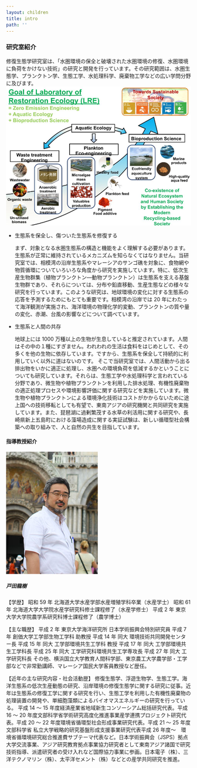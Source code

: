 ```yaml
---
layout: children
title: intro
path: ''
---
```


### 研究室紹介

修復生態学研究室は、「水圏環境の保全と破壊された水圏環境の修復、水圏環境に負荷をかけない技術」の研究と開発を行っています。その研究範囲は、水圏生態学、プランクトン学、生態工学、水処理科学、廃棄物工学などの広い学問分野に及びます。
![image](assets/images/修復研の目標.jpg)

- 生態系を保全し、傷ついた生態系を修復する

  まず、対象となる水圏生態系の構造と機能をよく理解する必要があります。生態系が正常に維持されているメカニズムを知らなくてはなりません。当研究室では、相模湾の沿岸生態系やマレーシアのサンゴ礁を対象に、食物網や物質循環についていろいろな角度から研究を実施しています。特に、低次生産生物群集（植物プランクトン―動物プランクトン）は生態系を支える基盤生物群であり、それらについては、分布や鉛直移動、生産生態などの様々な研究を行っています。このような研究は、地球環境の変化に対する生態系の応答を予測するためにもとても重要です。相模湾の沿岸では 20 年にわたって海洋観測が実施され、海洋環境の物理化学的変動、プランクトンの質や量の変化、赤潮、台風の影響などについて調べています。

- 生態系と人間の共存

  地球上には 1000 万種以上の生物が生息していると推定されています。人間はその中の１種にすぎません。われわれの生活は食料をはじめとして、その多くを他の生物に依存しています。ですから、生態系を保全して持続的に利用していく以外に道はないのです。
  そこで当研究室では、人間活動から出る排出物をいかに適正に処理し、水圏への環境負荷を低減するかということについても研究しています。それらは、生態工学や水処理科学と言われている分野であり、微生物や植物プランクトンを利用した排水処理、有機性廃棄物の適正処理プロセスや環境影響評価に関する研究などを実施しています。微生物や植物プランクトンによる環境浄化技術はコストがかからないために途上国への技術移転としても有望で、東南アジアの研究機関と共同研究を実施しています。また、琵琶湖に過剰繁茂する水草の利活用に関する研究や、長崎県新上五島町における藻場造成に関する実証試験は、新しい循環型社会構築への取り組みで、人と自然の共生を目指しています。

#### 指導教授紹介

![戸田龍樹](assets/images/members/toda_profile.jpg)

##### 戸田龍樹

【学歴】
昭和 59 年 北海道大学水産学部水産増殖学科卒業（水産学士）
昭和 61 年 北海道大学大学院水産学研究科修士課程修了（水産学修士）
平成 2 年 東京大学大学院農学系研究科博士課程修了（農学博士）

【主な職歴】
平成 2 年 東京大学海洋研究所 日本学術振興会特別研究員
平成 7 年 創価大学工学部生物工学科 助教授
平成 14 年 同大 環境技術共同開発センター長
平成 15 年 同大 工学部環境共生工学科 教授
平成 17 年 同大 工学部環境共生工学科長
平成 25 年 同大 工学研究科環境共生工学専攻長
平成 27 年 同大 工学研究科長
その他、横浜国立大学教育人間科学部、東京農工大学農学部・工学部などで非常勤講師、マレーシア国民大学客員教授など歴任。

【近年の主な研究内容・社会活動歴】
修復生態学、浮遊生物学、生態工学。海洋生態系の低次生産動態の研究、沿岸環境の修復生態学に関する研究に従事。近年は生態系の修復工学に関する研究を行い、生態工学を利用した有機性廃棄物の処理装置の開発や、単細胞藻類によるバイオマスエネルギーの研究を行っている。
平成 14 ～ 15 年度経済産業省地域新生コンソーシアム総括研究代表。平成 16 ～ 20
年度文部科学省学術研究高度化推進事業産学連携プロジェクト研究代表。平成 20 ～ 22
年度環境省循環型社会形成事業研究代表。平成 21 ～ 25 年度文部科学省
私立大学戦略的研究基盤形成支援事業研究代表平成 26 年度～　環境省循環境研究総合推進費サブテーマ代表など。日本学術振興会（JSPS）拠点大学交流事業、アジア研究教育拠点事業協力研究者として東南アジア諸国で研究技術指導、派遣研究者の受け入れなど国際協力事業に参画。日本電子（株）、三洋テクノマリン（株）、太平洋セメント（株）などとの産学共同研究を推進。
